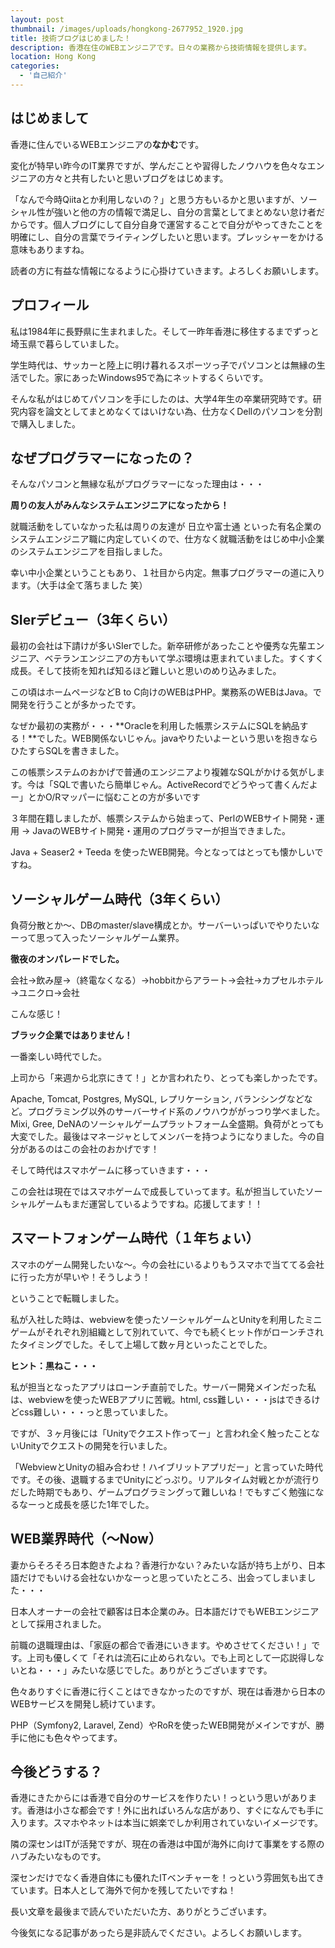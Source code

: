 ```yaml
---
layout: post
thumbnail: /images/uploads/hongkong-2677952_1920.jpg
title: 技術ブログはじめました！
description: 香港在住のWEBエンジニアです。日々の業務から技術情報を提供します。
location: Hong Kong
categories:
  - '自己紹介'
---
```

## はじめまして

香港に住んでいるWEBエンジニアの**なかむ**です。

変化が特早い昨今のIT業界ですが、学んだことや習得したノウハウを色々なエンジニアの方々と共有したいと思いブログをはじめます。

「なんで今時Qiitaとか利用しないの？」と思う方もいるかと思いますが、ソーシャル性が強いと他の方の情報で満足し、自分の言葉としてまとめない怠け者だからです。個人ブログにして自分自身で運営することで自分がやってきたことを明確にし、自分の言葉でライティングしたいと思います。プレッシャーをかける意味もありますね。

読者の方に有益な情報になるように心掛けていきます。よろしくお願いします。

## プロフィール

私は1984年に長野県に生まれました。そして一昨年香港に移住するまでずっと埼玉県で暮らしていました。

学生時代は、サッカーと陸上に明け暮れるスポーツっ子でパソコンとは無縁の生活でした。家にあったWindows95で為にネットするくらいです。

そんな私がはじめてパソコンを手にしたのは、大学4年生の卒業研究時です。研究内容を論文としてまとめなくてはいけない為、仕方なくDellのパソコンを分割で購入しました。

## なぜプログラマーになったの？

そんなパソコンと無縁な私がプログラマーになった理由は・・・

**周りの友人がみんなシステムエンジニアになったから！**

就職活動をしていなかった私は周りの友達が 日立や富士通 といった有名企業のシステムエンジニア職に内定していくので、仕方なく就職活動をはじめ中小企業のシステムエンジニアを目指しました。

幸い中小企業ということもあり、１社目から内定。無事プログラマーの道に入ります。（大手は全て落ちました 笑）

## SIerデビュー（3年くらい）

最初の会社は下請けが多いSIerでした。新卒研修があったことや優秀な先輩エンジニア、ベテランエンジニアの方もいて学ぶ環境は恵まれていました。すくすく成長。そして技術を知れば知るほど難しいと思いのめり込みました。

この頃はホームページなどB to C向けのWEBはPHP。業務系のWEBはJava。で開発を行うことが多かったです。

なぜか最初の実務が・・・**Oracleを利用した帳票システムにSQLを納品する！**でした。WEB関係ないじゃん。javaやりたいよーという思いを抱きならひたすらSQLを書きました。

この帳票システムのおかげで普通のエンジニアより複雑なSQLがかける気がします。今は「SQLで書いたら簡単じゃん。ActiveRecordでどうやって書くんだよー」とかO/Rマッパーに悩むことの方が多いです

３年間在籍しましたが、帳票システムから始まって、PerlのWEBサイト開発・運用 → JavaのWEBサイト開発・運用のプログラマーが担当できました。

Java + Seaser2 + Teeda を使ったWEB開発。今となってはとっても懐かしいですね。

## ソーシャルゲーム時代（3年くらい）

負荷分散とか〜、DBのmaster/slave構成とか。サーバーいっぱいでやりたいなーって思って入ったソーシャルゲーム業界。

**徹夜のオンパレードでした。**

会社→飲み屋→（終電なくなる）→hobbitからアラート→会社→カプセルホテル→ユニクロ→会社

こんな感じ！

**ブラック企業ではありません！**

一番楽しい時代でした。

上司から「来週から北京にきて！」とか言われたり、とっても楽しかったです。

Apache, Tomcat, Postgres, MySQL, レプリケーション, バランシングなどなど。プログラミング以外のサーバーサイド系のノウハウががっつり学べました。Mixi, Gree, DeNAのソーシャルゲームプラットフォーム全盛期。負荷がとっても大変でした。最後はマネージャとしてメンバーを持つようになりました。今の自分があるのはこの会社のおかげです！

そして時代はスマホゲームに移っていきます・・・

この会社は現在ではスマホゲームで成長していってます。私が担当していたソーシャルゲームもまだ運営しているようですね。応援してます！！

## スマートフォンゲーム時代（１年ちょい）

スマホのゲーム開発したいな〜。今の会社にいるよりもうスマホで当ててる会社に行った方が早いや！そうしよう！

ということで転職しました。

私が入社した時は、webviewを使ったソーシャルゲームとUnityを利用したミニゲームがそれぞれ別組織として別れていて、今でも続くヒット作がローンチされたタイミングでした。そして上場して数ヶ月といったことでした。

**ヒント：黒ねこ・・・**

私が担当となったアプリはローンチ直前でした。サーバー開発メインだった私は、webviewを使ったWEBアプリに苦戦。html, css難しい・・・jsはできるけどcss難しい・・・っと思っていました。

ですが、３ヶ月後には「Unityでクエスト作ってー」と言われ全く触ったことないUnityでクエストの開発を行いました。

「WebviewとUnityの組み合わせ！ハイブリットアプリだー」と言っていた時代です。その後、退職するまでUnityにどっぷり。リアルタイム対戦とかが流行りだした時期でもあり、ゲームプログラミングって難しいね！でもすごく勉強になるなーっと成長を感じた1年でした。

## WEB業界時代（〜Now）

妻からそろそろ日本飽きたよね？香港行かない？みたいな話が持ち上がり、日本語だけでもいける会社ないかなーっと思っていたところ、出会ってしまいました・・・

日本人オーナーの会社で顧客は日本企業のみ。日本語だけでもWEBエンジニアとして採用されました。

前職の退職理由は、「家庭の都合で香港にいきます。やめさせてください！」です。上司も優しくて「それは流石に止められない。でも上司として一応説得しないとね・・・」みたいな感じでした。ありがとうございますです。

色々ありすぐに香港に行くことはできなかったのですが、現在は香港から日本のWEBサービスを開発し続けています。

PHP（Symfony2, Laravel, Zend）やRoRを使ったWEB開発がメインですが、勝手に他にも色々やってます。

## 今後どうする？

香港にきたからには香港で自分のサービスを作りたい！っという思いがあります。香港は小さな都会です！外に出ればいろんな店があり、すぐになんでも手に入ります。スマホやネットは本当に娯楽でしか利用されていないイメージです。

隣の深センはITが活発ですが、現在の香港は中国が海外に向けて事業をする際のハブみたいなものです。

深センだけでなく香港自体にも優れたITベンチャーを！っという雰囲気も出てきています。日本人として海外で何かを残してたいですね！

長い文章を最後まで読んでいただいた方、ありがとうございます。

今後気になる記事があったら是非読んでください。よろしくお願いします。
